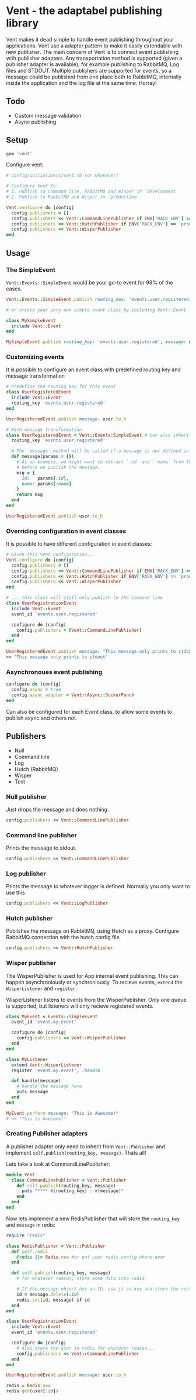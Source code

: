 # Vent - the adaptabel publishing library

Vent makes it dead simple to handle event publishing throughout your applications. Vent use a adapter pattern to make it easily extendable with new publisher. The main concern of Vent is to connect event publishing with publisher adapters. Any transportation method is supported (given a publisher adapter is available), for example publishing to RabbitMQ, Log files and STDOUT. Multiple publishers are supported for events, so a message could be published from one place both to RabbitMQ, internally inside the application and the log file at the same time. Horray!

## Todo

- Custom message validation
- Async publishing

## Setup

```ruby
gem 'vent'
```

Configure vent:

```ruby
# config/initializers/vent.rb (or whatever)

# Configure Vent to:
# 1. Publish to command line, RabbitMQ and Wisper in `development`
# 2. Publish to RabbitMQ and Wisper in `production`

Vent.configure do |config|
  config.publishers = []
  config.publishers << Vent::CommandLinePublisher if ENV['RACK_ENV'] == 'development'
  config.publishers << Vent::HutchPublisher if ENV['RACK_ENV'] == 'production' || ENV['RACK_ENV'] == 'development'
  config.publishers << Vent::WisperPublisher
end

```

## Usage

### The SimpleEvent

`Vent::Events::SimpleEvent` would be your go-to event for 99% of the cases.

```ruby
Vent::Events::SimpleEvent.publish routing_key: 'events.user.registered', message: user.to_h

# or create your very own simple event class by including Vent::Event

class MySimpleEvent
  include Vent::Event
end

MySimpleEvent.publish routing_key: 'events.user.registered', message: user.to_h
```

### Customizing events

It is possible to configure an event class with predefined routing key and message transformation

```ruby
# Predefine the routing key for this event
class UserRegisteredEvent
  include Vent::Event
  routing_key 'events.user.registered'
end

UserRegisteredEvent.publish message: user.to_h

# With message transformation
class UserRegisteredEvent < Vent::Events:SimpleEvent # can also inherit from SimpleEvent
  routing_key 'events.user.registered'

  # The `message` method will be called if a message is not defined in the `publish` call
  def message(params = {})
    # As an example, we might want to extract `:id` and `:name` from the user object
    # before we publish the message.
    msg = {
      id:   params[:id],
      name: params[:name]
    }
    return msg
  end
end

UserRegisteredEvent.publish user.to_h
```

### Overriding configuration in event classes

It is possible to have different configuration in event classes:

```ruby
# Given this Vent configuration...
Vent.configure do |config|
  config.publishers = []
  config.publishers << Vent::CommandLinePublisher if ENV['RACK_ENV'] == 'development'
  config.publishers << Vent::HutchPublisher if ENV['RACK_ENV'] == 'production' || ENV['RACK_ENV'] == 'development'
  config.publishers << Vent::WisperPublisher
end

# ... this class will still only publish to the command line
class UserRegistrationEvent
  include Vent::Event
  event_id 'events.user.registered'

  configure do |config|
    config.publishers = [Vent::CommandLinePublisher]
  end
end

UserRegisteredEvent.publish message: "This message only prints to stdout"
=> "This message only prints to stdout"
```

### Asynchronoues event publishing

```ruby
configure do |config|
  config.async = true
  config.async_adapter = Vent::Async::SuckerPunch
end
```

Can also be configured for each Event class, to allow some events to publish async and others not.

## Publishers

- Null
- Command line
- Log
- Hutch (RabbitMQ)
- Wisper
- Test

### Null publisher

Just drops the message and does nothing.

```ruby
config.publishers << Vent::CommandLinePublisher
```

### Command line publisher

Prints the message to stdout.

```ruby
config.publishers << Vent::CommandLinePublisher
```

### Log publisher

Prints the message to whatever logger is defined. Normally you only want to use this 

```ruby
config.publishers << Vent::LogPublisher
```

### Hutch publisher

Publishes the message on RabbitMQ, using Hutch as a proxy. Configure RabbitMQ connection with the hutch config file.

```ruby
config.publishers << Vent::HutchPublisher
```

### Wisper publisher

The WisperPublisher is used for App internal event publishing. This can happen asynchroniously or synchroniously. To recieve events, `extend` the `WisperListener` and `register`.

WisperListener listens to events from the WisperPublisher. Only one queue is supported, but listeners will only recieve registered events.

```ruby
class MyEvent < Events::SimpleEvent
  event_id 'event.my.event'

  configure do |config|
    config.publishers << Vent::WisperPublisher
  end
end

class MyListener
  extend Vent::WisperListener
  register 'event.my.event', :handle

  def handle(message)
    # handle the message here
    puts message
  end
end

MyEvent.perform message: "This is Awesome!"
# => "This is Awesome!"
```


### Creating Publisher adapters

A publisher adapter only need to inherit from `Vent::Publisher` and implement `self.publish(routing_key, message)`. Thats all!

Lets take a look at CommandLinePublisher:

```ruby
module Vent
  class CommandLinePublisher < Vent::Publisher
    def self.publish(routing_key, message)
      puts "**** #{routing_key} : #{message}"
    end
  end
end
```
 
Now lets implement a new RedisPublisher that will store the `routing_key` and `message` in redis:

```ruby
require "redis"

class RedisPublisher < Vent::Publisher
  def self.redis
    @redis ||= Redis.new #or put your redis config where ever
  end

  def self.publish(routing_key, message)
    # for whatever reason, store some data into redis:

    # If the message object has an ID, use it as key and store the rest of the message
    id = message.delete(:id)
    redis.set(id, message) if id
  end
end

class UserRegistrationEvent
  include Vent::Event
  event_id 'events.user.registered'

  configure do |config|
    # Also store the user in redis for whatever reason...
    config.publishers << Vent::CommandLinePublisher
  end
end

UserRegisteredEvent.publish message: user.to_h

redis = Redis.new
redis.get(user[:id])
```
